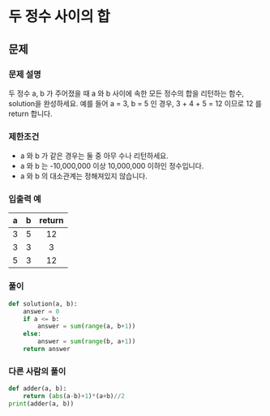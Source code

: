 # 두 정수 사이의 합

## 문제

### **문제 설명**
두 정수 a, b 가 주어졌을 때 a 와 b 사이에 속한 모든 정수의 합을 리턴하는 함수, solution을 완성하세요.
예를 들어 a = 3, b = 5 인 경우, 3 + 4 + 5 = 12 이므로 12 를 return 합니다.

### **제한조건**
  * a 와 b 가 같은 경우는 둘 중 아무 수나 리턴하세요.
  * a 와 b 는 -10,000,000 이상 10,000,000 이하인 정수입니다.
  * a 와 b 의 대소관계는 정해져있지 않습니다.

### **입출력 예**

|  a |b|return|
|:---:|:---:|:---:|
|3|5|12|
|3|3|3|
|5|3|12|

### **풀이**

```python
def solution(a, b):
    answer = 0
    if a <= b:
        answer = sum(range(a, b+1))
    else:
        answer = sum(range(b, a+1))
    return answer
```

### 다른 사람의 풀이

```python
def adder(a, b):
    return (abs(a-b)+1)*(a+b)//2
print(adder(a, b))
```
